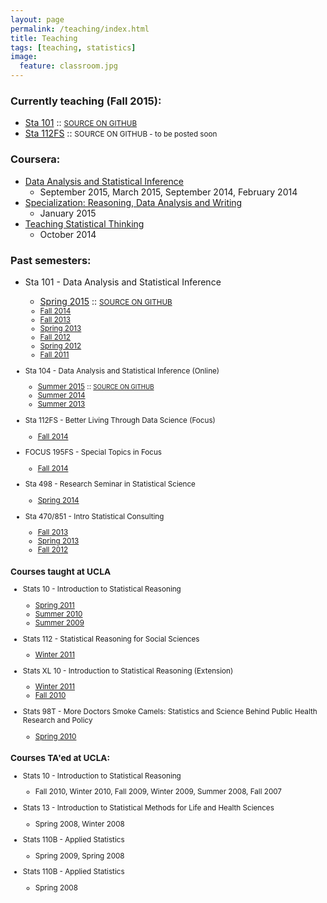 ```yaml
---
layout: page
permalink: /teaching/index.html
title: Teaching
tags: [teaching, statistics]
image:
  feature: classroom.jpg
---
```


### Currently teaching (Fall 2015):

* [Sta 101](https://stat.duke.edu/courses/Fall15/sta101.002/) :: <small>[SOURCE ON GITHUB](https://github.com/mine-cetinkaya-rundel/sta101_f15)</small>
* [Sta 112FS](https://stat.duke.edu/courses/Fall15/sta112.01/) :: <small>SOURCE ON GITHUB - to be posted soon</small>

### Coursera:

* [Data Analysis and Statistical Inference](https://www.coursera.org/course/statistics)
    + September 2015, March 2015, September 2014, February 2014
* [Specialization: Reasoning, Data Analysis and Writing](https://www.coursera.org/specialization/reasoning/8?utm_medium=courseDescripTop)
    + January 2015
* [Teaching Statistical Thinking](https://www.coursera.org/course/teachstats1)
    + October 2014

### Past semesters:

* Sta 101 - Data Analysis and Statistical Inference
    + [Spring 2015](https://stat.duke.edu/courses/Spring15/sta101.001/) :: <small>[SOURCE ON GITHUB](https://github.com/mine-cetinkaya-rundel/sta101_sp15)
    + [Fall 2014](https://stat.duke.edu/courses/Fall14/sta101.001/)
    + [Fall 2013](https://stat.duke.edu/courses/Fall13/sta101/)
    + [Spring 2013](https://stat.duke.edu/courses/Spring13/sta101.001/)
    + [Fall 2012](https://stat.duke.edu/courses/Fall12/sta101.001/)
    + [Spring 2012](https://stat.duke.edu/courses/Spring12/sta101.1/)
    + [Fall 2011](https://stat.duke.edu/courses/Fall11/sta101.02/)

* Sta 104 - Data Analysis and Statistical Inference (Online)
    + [Summer 2015](https://stat.duke.edu/courses/Summer15/sta104.01-1/) :: <small>[SOURCE ON GITHUB](https://github.com/mine-cetinkaya-rundel/sta104_su15)</small>
    + [Summer 2014](https://stat.duke.edu/courses/Summer14/sta104.01-1/)
    + [Summer 2013](https://stat.duke.edu/courses/Summer13/sta104.01-1/)

* Sta 112FS - Better Living Through Data Science (Focus)
    + [Fall 2014](https://stat.duke.edu/courses/Fall14/sta112.01/)

* FOCUS 195FS - Special Topics in Focus 
    + [Fall 2014](https://stat.duke.edu/courses/Fall14/sta112.01/idc/)

* Sta 498 - Research Seminar in Statistical Science
    + [Spring 2014](http://stat.duke.edu/courses/Spring14/sta498.01/)

* Sta 470/851 - Intro Statistical Consulting
    + [Fall 2013](http://stat.duke.edu/courses/Fall13/sta851/)
    + [Spring 2013](http://stat.duke.edu/courses/Spring13/sta851.01/)
    + [Fall 2012](http://stat.duke.edu/courses/Fall12/sta851)


### Courses taught at UCLA

* Stats 10 - Introduction to Statistical Reasoning
    + [Spring 2011](https://stat.duke.edu/~mc301/past_teaching/stats10s11.pdf)
    + [Summer 2010](https://stat.duke.edu/~mc301/past_teaching/stats10su10.pdf)
    + [Summer 2009](https://stat.duke.edu/~mc301/past_teaching/stats10su09.pdf)

* Stats 112 - Statistical Reasoning for Social Sciences
    + [Winter 2011](https://stat.duke.edu/~mc301/past_teaching/stats112w11.pdf)

* Stats XL 10 - Introduction to Statistical Reasoning (Extension)
    + [Winter 2011](https://stat.duke.edu/~mc301/past_teaching/statsXL10w11.pdf)
    + [Fall 2010](https://stat.duke.edu/~mc301/past_teaching/statsXL10f10.pdf)

* Stats 98T - More Doctors Smoke Camels: Statistics and Science Behind Public Health Research and Policy
    + [Spring 2010](https://stat.duke.edu/~mc301/past_teaching/stats98Ts10.pdf)

### Courses TA'ed at UCLA:

* Stats 10 - Introduction to Statistical Reasoning
    + Fall 2010, Winter 2010, Fall 2009, Winter 2009, Summer 2008, Fall 2007

* Stats 13 - Introduction to Statistical Methods for Life and Health Sciences
    + Spring 2008, Winter 2008

* Stats 110B - Applied Statistics
    + Spring 2009, Spring 2008

* Stats 110B - Applied Statistics
    + Spring 2008

